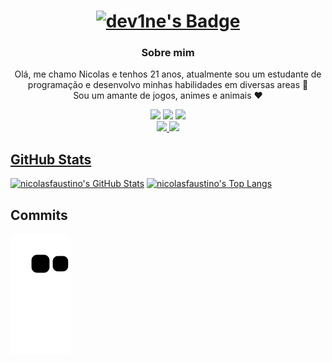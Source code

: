 <div align="center">
        <a href="#">
            <h1>
                <img src="https://img.shields.io/badge/dev1ne-%230d1117.svg?style=for-the-badge&logoColor=white" alt="dev1ne's Badge"/>
            </h1>
        </a>
        <h3>Sobre mim</h3>
        <p>
            Olá, me chamo Nicolas e tenhos 21 anos, atualmente sou um estudante de programação e desenvolvo minhas habilidades em diversas areas  👋
            <br/>
            Sou um amante de jogos, animes e animais ❤
            <br/>
        </p>
</div>


<div align="center">
    <a href="https://www.youtube.com/channel/UCcvLYuzUpLZhh9lGm66U3NA" target="_blank"><img src="https://img.shields.io/badge/YouTube-FF0000?style=for-the-badge&logo=youtube&logoColor=white" target="_blank"></a>
    <a href="https://instagram.com/nicolasfaustin0" target="_blank"><img src="https://img.shields.io/badge/-Instagram-%23E4405F?style=for-the-badge&logo=instagram&logoColor=white" target="_blank"></a>
    <a href="https://discordapp.com/users/471777102648049664"><img src="https://img.shields.io/badge/Discord-7289DA?style=for-the-badge&logo=discord&logoColor=white"/></a>
    <br/>
        <a href="#"><img src="https://img.shields.io/badge/HTML5-E34F26?style=for-the-badge&logo=html5&logoColor=white"/>
        <a href="#"><img src="https://img.shields.io/badge/javascript-%23323330.svg?style=for-the-badge&logo=javascript&logoColor=%23F7DF1E"/>
    <br/>
</div>
                
## GitHub Stats

[![nicolasfaustino's GitHub Stats](https://github-stats-heyyczer.vercel.app/api?username=nicolasfaustino&show_icons=true&theme=github_dark&locale=pt-br)](https://github.com/nicolasfaustino)
[![nicolasfaustino's Top Langs](https://github-stats-heyyczer.vercel.app/api/top-langs/?username=nicolasfaustino&theme=github_dark&locale=pt-br&layout=compact)](https://github.com/nicolasfaustino)

## Commits 
![Snake animation](https://github.com/nicolasfaustino/nicolasfaustino/blob/output/github-contribution-grid-snake.svg)
